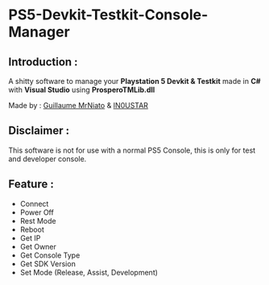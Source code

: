 # PS5-Devkit-Testkit-Console-Manager


<h2>Introduction : </h2>

<p>A shitty software to manage your <b>Playstation 5 Devkit & Testkit</b> made in <b>C#</b> with <b>Visual Studio</b> using <b>ProsperoTMLib.dll</b></p>
<p>Made by :  <a href="https://twitter.com/ImMrNiato">Guillaume MrNiato</a> & <a href="https://twitter.com/IN0USTAR">IN0USTAR</a></p>


<h2>Disclaimer :</h2>
<p>This software is not for use with a normal PS5 Console, this is only for test and developer console.</p>

<h2>Feature :</h2>
<ul>
  <li>Connect</li>
  <li>Power Off</li>
  <li>Rest Mode</li>
  <li>Reboot</li>
  <li>Get IP</li>
  <li>Get Owner</li>
  <li>Get Console Type</li>
  <li>Get SDK Version</li>
  <li>Set Mode (Release, Assist, Development)</li>
</ul>
